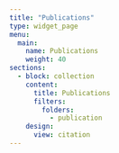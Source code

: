 ```yaml
---
title: "Publications"
type: widget_page
menu:
  main:
    name: Publications
    weight: 40
sections:
  - block: collection
    content:
      title: Publications
      filters:
        folders:
          - publication
    design:
      view: citation
---
```

